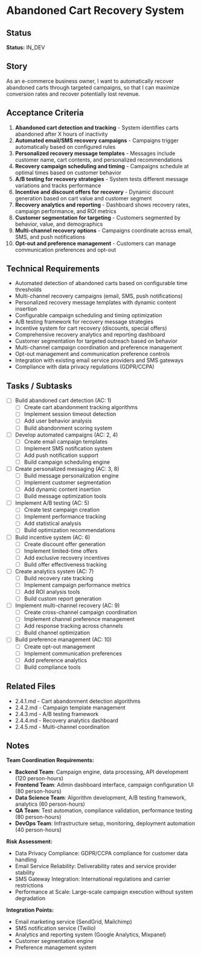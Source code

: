 # Abandoned Cart Recovery System

## Status
**Status:** IN_DEV

## Story
As an e-commerce business owner,
I want to automatically recover abandoned carts through targeted campaigns,
so that I can maximize conversion rates and recover potentially lost revenue.

## Acceptance Criteria
1. **Abandoned cart detection and tracking** - System identifies carts abandoned after X hours of inactivity
2. **Automated email/SMS recovery campaigns** - Campaigns trigger automatically based on configured rules
3. **Personalized recovery message templates** - Messages include customer name, cart contents, and personalized recommendations
4. **Recovery campaign scheduling and timing** - Campaigns schedule at optimal times based on customer behavior
5. **A/B testing for recovery strategies** - System tests different message variations and tracks performance
6. **Incentive and discount offers for recovery** - Dynamic discount generation based on cart value and customer segment
7. **Recovery analytics and reporting** - Dashboard shows recovery rates, campaign performance, and ROI metrics
8. **Customer segmentation for targeting** - Customers segmented by behavior, value, and demographics
9. **Multi-channel recovery options** - Campaigns coordinate across email, SMS, and push notifications
10. **Opt-out and preference management** - Customers can manage communication preferences and opt-out

## Technical Requirements
- Automated detection of abandoned carts based on configurable time thresholds
- Multi-channel recovery campaigns (email, SMS, push notifications)
- Personalized recovery message templates with dynamic content insertion
- Configurable campaign scheduling and timing optimization
- A/B testing framework for recovery message strategies
- Incentive system for cart recovery (discounts, special offers)
- Comprehensive recovery analytics and reporting dashboard
- Customer segmentation for targeted outreach based on behavior
- Multi-channel campaign coordination and preference management
- Opt-out management and communication preference controls
- Integration with existing email service providers and SMS gateways
- Compliance with data privacy regulations (GDPR/CCPA)

## Tasks / Subtasks
- [ ] Build abandoned cart detection (AC: 1)
  - [ ] Create cart abandonment tracking algorithms
  - [ ] Implement session timeout detection
  - [ ] Add user behavior analysis
  - [ ] Build abandonment scoring system
- [ ] Develop automated campaigns (AC: 2, 4)
  - [ ] Create email campaign templates
  - [ ] Implement SMS notification system
  - [ ] Add push notification support
  - [ ] Build campaign scheduling engine
- [ ] Create personalized messaging (AC: 3, 8)
  - [ ] Build message personalization engine
  - [ ] Implement customer segmentation
  - [ ] Add dynamic content insertion
  - [ ] Build message optimization tools
- [ ] Implement A/B testing (AC: 5)
  - [ ] Create test campaign creation
  - [ ] Implement performance tracking
  - [ ] Add statistical analysis
  - [ ] Build optimization recommendations
- [ ] Build incentive system (AC: 6)
  - [ ] Create discount offer generation
  - [ ] Implement limited-time offers
  - [ ] Add exclusive recovery incentives
  - [ ] Build offer effectiveness tracking
- [ ] Create analytics system (AC: 7)
  - [ ] Build recovery rate tracking
  - [ ] Implement campaign performance metrics
  - [ ] Add ROI analysis tools
  - [ ] Build custom report generation
- [ ] Implement multi-channel recovery (AC: 9)
  - [ ] Create cross-channel campaign coordination
  - [ ] Implement channel preference management
  - [ ] Add response tracking across channels
  - [ ] Build channel optimization
- [ ] Build preference management (AC: 10)
  - [ ] Create opt-out management
  - [ ] Implement communication preferences
  - [ ] Add preference analytics
  - [ ] Build compliance tools

## Related Files
- 2.4.1.md - Cart abandonment detection algorithms
- 2.4.2.md - Campaign template management
- 2.4.3.md - A/B testing framework
- 2.4.4.md - Recovery analytics dashboard
- 2.4.5.md - Multi-channel coordination

## Notes
**Team Coordination Requirements:**
- **Backend Team**: Campaign engine, data processing, API development (120 person-hours)
- **Frontend Team**: Admin dashboard interface, campaign configuration UI (80 person-hours)
- **Data Science Team**: Algorithm development, A/B testing framework, analytics (60 person-hours)
- **QA Team**: Test automation, compliance validation, performance testing (80 person-hours)
- **DevOps Team**: Infrastructure setup, monitoring, deployment automation (40 person-hours)

**Risk Assessment:**
- Data Privacy Compliance: GDPR/CCPA compliance for customer data handling
- Email Service Reliability: Deliverability rates and service provider stability
- SMS Gateway Integration: International regulations and carrier restrictions
- Performance at Scale: Large-scale campaign execution without system degradation

**Integration Points:**
- Email marketing service (SendGrid, Mailchimp)
- SMS notification service (Twilio)
- Analytics and reporting system (Google Analytics, Mixpanel)
- Customer segmentation engine
- Preference management system